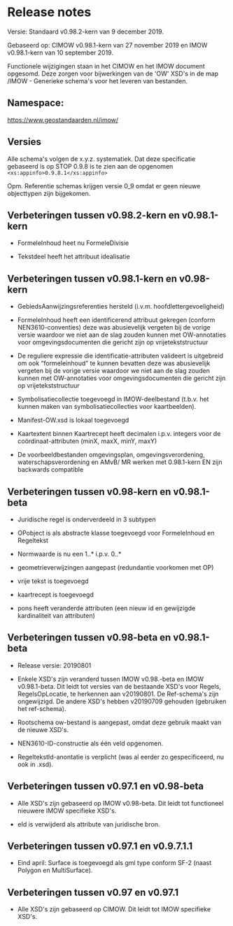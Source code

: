 # Release notes

Versie: Standaard v0.98.2-kern van 9 december 2019.

Gebaseerd op: CIMOW v0.98.1-kern van 27 november 2019 en IMOW v0.98.1-kern van 10
september 2019.

Functionele wijzigingen staan in het CIMOW en het IMOW document opgesomd. Deze
zorgen voor bijwerkingen van de 'OW' XSD's in de map /IMOW - Generieke schema's
voor het leveren van bestanden.

## Namespace:

https://www.geostandaarden.nl/imow/

## Versies

Alle schema's volgen de x.y.z. systematiek. Dat deze specificatie gebaseerd is
op STOP 0.9.8 is te zien aan de opgenomen `<xs:appinfo>0.9.8.1</xs:appinfo>`

Opm. Referentie schemas krijgen versie 0_9 omdat er geen nieuwe objecttypen zijn
bijgekomen.

## Verbeteringen tussen v0.98.2-kern en v0.98.1-kern

-	FormeleInhoud heet nu FormeleDivisie

-	Tekstdeel heeft het attribuut idealisatie

## Verbeteringen tussen v0.98.1-kern en v0.98-kern

-   GebiedsAanwijzingsreferenties hersteld (i.v.m. hoofdlettergevoeligheid)

-   FormeleInhoud heeft een identificerend attribuut gekregen (conform
    NEN3610-conventies) deze was abusievelijk vergeten bij de vorige versie
    waardoor we niet aan de slag zouden kunnen met OW-annotaties voor
    omgevingsdocumenten die gericht zijn op vrijetekststructuur

-   De reguliere expressie die identificatie-attributen valideert is uitgebreid om
    ook “formeleinhoud” te kunnen bevatten deze was abusievelijk vergeten bij de
    vorige versie waardoor we niet aan de slag zouden kunnen met OW-annotaties
    voor omgevingsdocumenten die gericht zijn op vrijetekststructuur

-   Symbolisatiecollectie toegevoegd in IMOW-deelbestand (t.b.v. het kunnen
    maken van symbolisatiecollecties voor kaartbeelden).

-   Manifest-OW.xsd is lokaal toegevoegd

-   Kaartextent binnen Kaartrecept heeft decimalen i.p.v. integers voor de
    coördinaat-attributen (minX, maxX, minY, maxY)

-   De voorbeeldbestanden omgevingsplan, omgevingsverordening,
    waterschapsverordening en AMvB/ MR werken met 0.98.1-kern EN zijn backwards
    compatible

## Verbeteringen tussen v0.98-kern en v0.98.1-beta

-   Juridische regel is onderverdeeld in 3 subtypen

-   OPobject is als abstracte klasse toegevoegd voor FormeleInhoud en Regeltekst

-   Normwaarde is nu een 1..\* i.p.v. 0..\*

-   geometrieverwijzingen aangepast (redundantie voorkomen met OP)

-   vrije tekst is toegevoegd

-   kaartrecept is toegevoegd

-   pons heeft veranderde attributen (een nieuw id en gewijzigde kardinaliteit
    van attributen)

## Verbeteringen tussen v0.98-beta en v0.98.1-beta

-   Release versie: 20190801

-   Enkele XSD's zijn veranderd tussen IMOW v0.98.-beta en IMOW v0.98.1-beta.
    Dit leidt tot versies van de bestaande XSD's voor Regels, RegelsOpLocatie,
    te herkennen aan v20190801. De Ref-schema's zijn ongewijzigd. De andere
    XSD's hebben v20190709 gehouden (gebruiken het ref-schema).

-   Rootschema ow-bestand is aangepast, omdat deze gebruik maakt van de nieuwe
    XSD's.

-   NEN3610-ID-constructie als één veld opgenomen.

-   RegeltekstId-anontatie is verplicht (was al eerder zo gespecificeerd, nu ook
    in .xsd).

## Verbeteringen tussen v0.97.1 en v0.98-beta

-   Alle XSD's zijn gebaseerd op IMOW v0.98-beta. Dit leidt tot functioneel
    nieuwere IMOW specifieke XSD's.

-   eId is verwijderd als attribute van juridische bron.

## Verbeteringen tussen v0.97.1 en v0.9.7.1.1

-   Eind april: Surface is toegevoegd als gml type conform SF-2 (naast Polygon
    en MultiSurface).

## Verbeteringen tussen v0.97 en v0.97.1

-   Alle XSD's zijn gebaseerd op CIMOW. Dit leidt tot IMOW specifieke XSD's.
